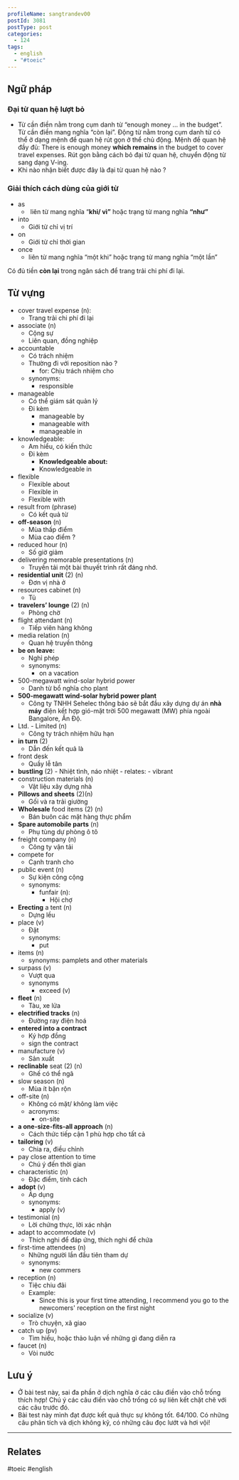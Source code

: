 ```yaml
---
profileName: sangtrandev00
postId: 3081
postType: post
categories:
  - 124
tags:
  - english
  - "#toeic"
---
```


## Ngữ pháp

### Đại từ quan hệ lượt bỏ
- Từ cần điền nằm trong cụm danh từ “enough money … in the budget”. Từ cần điền mang nghĩa “còn lại”. Động từ nằm trong cụm danh từ có thể ở dạng mệnh đề quan hệ rút gọn ở thể chủ động. Mệnh đề quan hệ đầy đủ: There is enough money **which remains** in the budget to cover travel expenses. Rút gọn bằng cách bỏ đại từ quan hệ, chuyển động từ sang dạng V-ing.
- Khi nào nhận biết được đây là đại từ quan hệ nào ?

### Giải thích cách dùng của giới từ

- as
	-  liên từ mang nghĩa “**khi/ vì”** hoặc trạng từ mang nghĩa **“như”**
- into
	- Giới từ chỉ vị trí
- on
	- Giới từ chỉ thời gian
- once
	- liên từ mang nghĩa “một khi” hoặc trạng từ mang nghĩa “một lần”


Có đủ tiền **còn lại** trong ngân sách để trang trải chi phí đi lại.

## Từ vựng

- cover travel expense (n): 
	- Trang trải chi phí đi lại
- associate (n)
	- Cộng sự
	- Liên quan, đồng nghiệp
- accountable
	- Có trách nhiệm
	- Thường đi với reposition nào ?
		- for: Chịu trách nhiệm cho
	- synonyms:
		- responsible
- manageable
	- Có thể giám sát quản lý
	- Đi kèm
		- manageable by
		- manageable with
		- manageable in
- knowledgeable: 
	- Am hiểu, có kiến thức
	- Đi kèm
		- **Knowledgeable about:**
		- Knowledgeable in
- flexible
	- Flexible about
	- Flexible in
	- Flexible with
- result from (phrase)
	- Có kết quả từ
- **off-season** (n)
	- Mùa thấp điểm
	- Mùa cao điểm ?
- reduced hour (n)
	- Số giờ giảm
- delivering memorable presentations (n)
	- Truyền tải một bài thuyết trình rất đáng nhớ.
- **residential unit** (2) (n)
	- Đơn vị nhà ở
- resources cabinet (n)
	- Tủ
- **travelers’ lounge** (2) (n)
	- Phòng chờ
- flight attendant (n)
	- Tiếp viên hàng không
- media relation (n)
	- Quan hệ truyền thông
- **be on leave:**
	- Nghỉ phép
	- synonyms:
		- on a vacation
- 500-megawatt wind-solar hybrid power
	- Danh từ bổ nghĩa cho plant
-  **500-megawatt wind-solar hybrid power plant**
	- Công ty TNHH Sehelec thông báo sẽ bắt đầu xây dựng dự án **nhà máy** điện kết hợp gió-mặt trời 500 megawatt (MW) phía ngoài Bangalore, Ấn Độ.
- Ltd. - Limited (n)
	- Công ty trách nhiệm hữu hạn
- **in turn**  (2)
	- Dẫn đến kết quả là
- front desk
	- Quầy lễ tân
- **bustling** (2)
		- Nhiệt tình, náo nhiệt
		- relates:
			- vibrant
- construction materials (n)
	- Vật liệu xây dựng nhà
-  **Pillows and sheets** (2)(n)
	- Gối và ra trải giường
- **Wholesale** food items (2) (n)
	- Bán buôn các mặt hàng thực phẩm
- **Spare automobile parts** (n)
	- Phụ tùng dự phòng ô tô
- freight company (n)
	- Công ty vận tải
- compete for 
	- Cạnh tranh cho
- public event (n)
	- Sự kiện công cộng
	- synonyms:
		- funfair (n):
			- Hội chợ
- **Erecting** a tent (n)
	- Dựng lều
- place (v)
	- Đặt
	- synonyms:
		- put
- items (n)
	- synonyms: pamplets and other materials
- surpass (v)
	- Vượt qua
	- synonyms
		- exceed (v)
- **fleet** (n)
	- Tàu, xe lửa
- **electrified tracks** (n)
	- Đường ray điện hoá
- **entered into a contract** 
	- Ký hợp đồng
	- sign the contract
- manufacture (v)
	- Sản xuất
- **reclinable** seat (2) (n)
	- Ghế có thể ngã
- slow season (n)
	- Mùa ít bận rộn
- off-site (n)
	- Không có mặt/ không làm việc
	- acronyms:
		- on-site
- **a one-size-fits-all approach** (n)
	- Cách thức tiếp cận 1 phù hợp cho tất cả
- **tailoring** (v)
	- Chia ra, điều chỉnh
- pay close attention to time
	- Chú ý đến thời gian
- characteristic (n)
	- Đặc điểm, tính cách
- **adopt** (v)
	- Áp dụng
	- synonyms:
		- apply (v)
- testimonial (n)
	- Lời chứng thực, lời xác nhận
- adapt to accommodate (v)
	- Thích nghi để đáp ứng, thích nghi để chứa
- first-time attendees (n)
	- Những người lần đầu tiên tham dự
	- synonyms:
		- new commers
- reception (n)
	- Tiệc chiu đãi
	- Example: 
		- Since this is your first time attending, I recommend you go to the newcomers' reception on the first night
- socialize (v)
	- Trò chuyện, xã giao
- catch up (pv)
	- Tìm hiểu, hoặc thảo luận về những gì đang diễn ra
- faucet (n)
	- Vòi nước
## Lưu ý

- Ở bài test này, sai đa phần ở dịch nghĩa ở các câu điền vào chỗ trống thích hợp! Chú ý các câu điền vào chỗ trống có sự liên kết chặt chẽ với các câu trước đó.
- Bài test này mình đạt được kết quả thực sự không tốt. 64/100. Có những câu phân tích và dịch không kỹ, có những câu đọc lướt và hơi vội!

---
## Relates
#toeic #english 